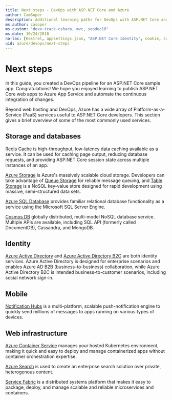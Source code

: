 ```yaml
---
title: Next steps - DevOps with ASP.NET Core and Azure
author: CamSoper
description: Additional learning paths for DevOps with ASP.NET Core and Azure.
ms.author: casoper
ms.custom: "devx-track-csharp, mvc, seodec18"
ms.date: 10/24/2018
no-loc: [Kestrel, appsettings.json, "ASP.NET Core Identity", cookie, Cookie, Blazor, "Blazor Server", "Blazor WebAssembly", "Identity", "Let's Encrypt", Razor, SignalR]
uid: azure/devops/next-steps
---
```

# Next steps

In this guide, you created a DevOps pipeline for an ASP.NET Core sample app. Congratulations! We hope you enjoyed learning to publish ASP.NET Core web apps to Azure App Service and automate the continuous integration of changes.

Beyond web hosting and DevOps, Azure has a wide array of Platform-as-a-Service (PaaS) services useful to ASP.NET Core developers. This section gives a brief overview of some of the most commonly used services.

## Storage and databases

[Redis Cache](/azure/redis-cache/) is high-throughput, low-latency data caching available as a service. It can be used for caching page output, reducing database requests, and providing ASP.NET Core session state across multiple instances of an app.

[Azure Storage](/azure/storage/) is Azure's massively scalable cloud storage. Developers can take advantage of [Queue Storage](/azure/storage/queues/storage-queues-introduction) for reliable message queuing, and [Table Storage](/azure/storage/tables/table-storage-overview) is a NoSQL key-value store designed for rapid development using massive, semi-structured data sets.

[Azure SQL Database](/azure/sql-database/) provides familiar relational database functionality as a service using the Microsoft SQL Server Engine.

[Cosmos DB](/azure/cosmos-db/) globally distributed, multi-model NoSQL database service. Multiple APIs are available, including SQL API (formerly called DocumentDB), Cassandra, and MongoDB.

## Identity

[Azure Active Directory](/azure/active-directory/) and [Azure Active Directory B2C](/azure/active-directory-b2c/) are both identity services. Azure Active Directory is designed for enterprise scenarios and enables Azure AD B2B (business-to-business) collaboration, while Azure Active Directory B2C is intended business-to-customer scenarios, including social network sign-in.

## Mobile

[Notification Hubs](/azure/notification-hubs/) is a multi-platform, scalable push-notification engine to quickly send millions of messages to apps running on various types of devices.

## Web infrastructure

[Azure Container Service](/azure/aks/) manages your hosted Kubernetes environment, making it quick and easy to deploy and manage containerized apps without container orchestration expertise.

[Azure Search](/azure/search/) is used to create an enterprise search solution over private, heterogenous content.

[Service Fabric](/azure/service-fabric/) is a distributed systems platform that makes it easy to package, deploy, and manage scalable and reliable microservices and containers.
